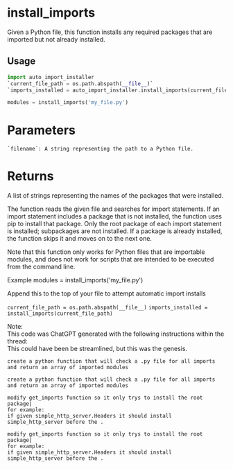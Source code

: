 # install_imports

Given a Python file, this function installs any required packages that are imported but not already installed.

## Usage

```python
import auto_import_installer
`current_file_path = os.path.abspath(__file__)`
`imports_installed = auto_import_installer.install_imports(current_file_path)`

modules = install_imports('my_file.py')
```

# Parameters

    `filename`: A string representing the path to a Python file.

# Returns

A list of strings representing the names of the packages that were installed.

The function reads the given file and searches for import statements. If an import statement includes a package that is not installed, the function uses pip to install that package. Only the root package of each import statement is installed; subpackages are not installed. If a package is already installed, the function skips it and moves on to the next one.

Note that this function only works for Python files that are importable modules, and does not work for scripts that are intended to be executed from the command line.


Example
modules = install_imports('my_file.py')

Append this to the top of your file to attempt automatic import installs


`current_file_path = os.path.abspath(__file__)`
`imports_installed = install_imports(current_file_path)`

Note:\
This code was ChatGPT generated with the following instructions within the thread:\
This could have been be streamlined, but this was the genesis.

```
create a python function that will check a .py file for all imports and return an array of imported modules

create a python function that will check a .py file for all imports and return an array of imported modules

modify get_imports function so it only trys to install the root package|
for example:
if given simple_http_server.Headers it should install simple_http_server before the .

modify get_imports function so it only trys to install the root package|
for example:
if given simple_http_server.Headers it should install simple_http_server before the .
```
